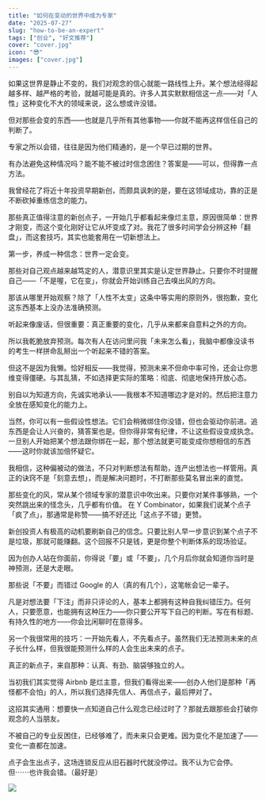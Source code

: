 ```yaml
---
title: "如何在变动的世界中成为专家"
date: "2025-07-27"
slug: "how-to-be-an-expert"
tags: ["创业", "好文推荐"]
cover: "cover.jpg"
icon: "😎"
images: ["cover.jpg"]
---
```

如果这世界是静止不变的，我们对观念的信心就能一路线性上升。某个想法经得起越多样、越严格的考验，就越可能是真的。许多人其实默默相信这一点——对「人性」这种变化不大的领域来说，这么想或许没错。



但对那些会变的东西——也就是几乎所有其他事物——你就不能再这样信任自己的判断了。



专家之所以会错，往往是因为他们精通的，是一个早已过期的世界。



有办法避免这种情况吗？能不能不被过时信念困住？答案是——可以，但得靠一点方法。



我曾经花了将近十年投资早期新创，而颇具讽刺的是，要在这领域成功，靠的正是不断砍掉重练信念的能力。



那些真正值得注意的新创点子，一开始几乎都看起来像烂主意，原因很简单：世界才刚变，而这个变化刚好让它从坏变成了对。我花了很多时间学会分辨这种「翻盘」，而这套技巧，其实也能套用在一切新想法上。



第一步，养成一种信念：世界一定会变。



那些对自己观点越来越笃定的人，潜意识里其实是认定世界静止。只要你不时提醒自己——「不是喔，它在变」，你就会开始训练自己去嗅出风的方向。



那该从哪里开始观察？除了「人性不太变」这条中等实用的原则外，很抱歉，变化这东西基本上没办法准确预测。



听起来像废话，但很重要：真正重要的变化，几乎从来都来自意料之外的方向。



所以我乾脆放弃预测。每次有人在访问里问我「未来怎么看」，我脑中都像没读书的考生一样拼命乱掰出一个听起来不错的答案。



但这不是因为我懒。恰好相反——我觉得，预测未来不但命中率可怜，还会让你思维变得僵硬。与其乱猜，不如选择更实际的策略：彻底、彻底地保持开放心态。



别自以为知道方向，先诚实地承认——我根本不知道哪边才是对的。然后把注意力全放在感知变化的能力上。



当然，你可以有一些假设性想法。它们会稍微绑住你没错，但也会驱动你前进。追东西是会让人兴奋的，猜答案也是。但你得非常有纪律，不让这些假设变成执念。
一旦别人开始把某个想法跟你绑在一起，那个想法就更可能变成你想相信的东西——这时你就该加倍怀疑它。



我相信，这种偏被动的做法，不只对判断想法有帮助，连产出想法也一样管用。真正的诀窍不是「刻意去想」，而是解决问题时，不打断那些莫名冒出来的直觉。



那些变化的风，常从某个领域专家的潜意识中吹出来。只要你对某件事够熟，一个突然跳出来的怪念头，几乎都有价值。
在 Y Combinator，如果我们说某个点子「疯了点」，那通常是称赞——搞不好还比「这点子不错」更赞。



新创投资人有极高的动机要刷新自己的信念。只要比别人早一步意识到某个点子不是垃圾，那就可能赚翻。这个回报不只是钱，更是你整个判断体系的现场验证。



因为创办人站在你面前，你得说「要」或「不要」，几个月后你就会知道你当时是神预测，还是大走眼。



那些说「不要」而错过 Google 的人（真的有几个），这笔帐会记一辈子。



凡是对想法要「下注」而非只评论的人，基本上都拥有这种自我纠错压力。任何人，只要愿意，也能拥有这种压力——你只要公开写下自己的判断。写在有标题、有持久性的地方——你会比闲聊时在意得多。



另一个我很常用的技巧：一开始先看人，不先看点子。虽然我们无法预测未来的点子长什么样，但我很能预测什么样的人会生出未来的点子。



真正的新点子，来自那种：认真、有劲、脑袋够独立的人。



当初我们其实觉得 Airbnb 是烂主意，但我们看得出来——创办人他们是那种「再怪都不会怕」的人，所以我们选择先信人、再信点子，最后押对了。



这招其实通用：想要快一点知道自己什么观念已经过时了？那就去跟那些会打破你观念的人当朋友。



不被自己的专业反困住，已经够难了，而未来只会更难。因为变化不是加速了——变化一直都在加速。



点子会生出点子，这场连锁反应从旧石器时代就没停过。我不认为它会停。
但⋯⋯也许我会错。（最好是）




![](https://prod-files-secure.s3.us-west-2.amazonaws.com/112d0858-5090-4d34-a606-b75eb8d65fd2/46476355-9cf3-4e99-9b7a-3531bc426380/1000202064.png?X-Amz-Algorithm=AWS4-HMAC-SHA256&X-Amz-Content-Sha256=UNSIGNED-PAYLOAD&X-Amz-Credential=ASIAZI2LB466VCHBK3BG%2F20251002%2Fus-west-2%2Fs3%2Faws4_request&X-Amz-Date=20251002T214305Z&X-Amz-Expires=3600&X-Amz-Security-Token=IQoJb3JpZ2luX2VjEJ7%2F%2F%2F%2F%2F%2F%2F%2F%2F%2FwEaCXVzLXdlc3QtMiJGMEQCIGmU5f%2F%2Fv9bKJZd8CkqOQN5bAfidqKqy6xawC7%2BnZdMQAiBniHgdEDfS6t1bujZIoVUC7NS4WnBlWSa9U7ZgAs5KxCr%2FAwg3EAAaDDYzNzQyMzE4MzgwNSIMLTw77aU8hR%2FuzX8bKtwDbOYNnEjXBFHOjeOro0t7Kiywz5mCsJTbAVKPhMP9cJNuJc722j%2BNcv45TOdFBlqcx1EqxvA9XLTT6x%2BrMf2V9GmmUrOwtrTwavjf8Gk0c7q052AebbFjd20%2FaqIjdlOGb3pzwZ5VUQJWk0ESLba3m7UjXMx9zU14kvV%2BzIavkkNUppUTuVJfMkk1T1bihkjQVjp4c80%2BydZb6eDW%2BCNk8ANZIRb3ZNgaCk8V6uh%2FFDN86H0dXkteDaD4c%2FpIgM%2FuxKfw0tLZM9eb9zRNYOkt%2BV9l7FvHD1Za2ZjP3XaKYjtWk2XWLAW6%2BPESObuUBOivl1ZFp7NVjnoco4AgXTHpTSabw%2B%2B%2BooScxmz1bOqe1D5Z1Ywmhhlhj%2FhyfgDXLProkCrRwUbsJ6wHbf2vREtxh5e%2FTbMANGuNYiOaqDOqITHKkSSAz6R%2BzMV3%2Bby9S4dAPTmvoO8mHnRl2IHlOJP5hLfZVkU6F2W0NeEq%2BchaTHtGdNIo7d1np3XMuBbMx8W9Pvoe4qziHRciZqOJmJFEgmtK5ll%2FiLhAggup8IBtqIyQdaETDEQSaRbXA55W11EmCfkgCHTa8mnRaUks7br7Lm%2B2HsyKcuNE%2BKV%2F8taY9TubUiFGzVU19OOroQ4wzdr7xgY6pgGsD0rPwGrwZxj2nv86GB1Y9Jdh%2BtivitHV%2B1Zy9SAEXwKJn1oNS8NXGyKQDVPLO6DAKsUvqEMVtGnOP7tEOfbvKw3keMROE3W0qHlyzMYyWJO58PJbTorpgfpf%2Ffwdt0uX1zp8GB56%2FhzHtQnMkOmHnl7FJIllfMOWpboWOtf%2BgAkjfptZ034li1vOglmLqd3NX9AxWISclnqT7dPPXns3oPfQdzZe&X-Amz-Signature=4fa0fac9830b4e355d57b49ef08ebc404fb7287bfe41c4c0aeaf3cab34571675&X-Amz-SignedHeaders=host&x-amz-checksum-mode=ENABLED&x-id=GetObject)

